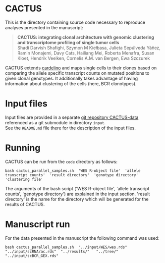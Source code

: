 # CACTUS

This is the directory containing source code necessary to reproduce analyses presented in the manuscript:  

> **CACTUS: integrating clonal architecture with genomic clustering and transcriptome profiling of single tumor cells**  
> Shadi Darvish Shafighi, Szymon M Kiełbasa, Julieta Sepúlveda Yáñez, Ramin Monajemi, Davy Cats, Hailiang Mei, Roberta Menafra, Susan Kloet, Hendrik Veelken, Cornelis A.M. van Bergen, Ewa Szczurek

CACTUS extends [cardelino](https://github.com/single-cell-genetics/cardelino) and maps single cells to their clones based on comparing the allele specific transcript counts on mutated positions to given clonal genotypes. It additionally takes advantage of having information about clustering of the cells (here, BCR clonotypes).  

# Input files

Input files are provided in a separate [git repository CACTUS-data](https://github.com/LUMC/CACTUS-data) referenced as a git submodule in directory `input`.  
See the `README.md` file there for the description of the input files.

# Running

CACTUS can be run from the `code` directory as follows:

```
bash cactus_parallel_samples.sh  'WES R-object file'  'allele transcript counts'  'result directory'  'genotype directory' 'clustering file'
```

The arguments of the bash script ('WES R-object file', 'allele transcript counts', 'genotype directory')  are explained in the input section. 'result directory' is the name for the directory which will be generated for the results of CACTUS.

# Manuscript run

For the data presented in the manuscript the following command was used:

```
bash cactus_parallel_samples.sh  "../input/WES/wes.rds"  "../input/scRNA/ac.rds"  "../results/"   "../tree/"  "../input/scBCR_GEX.rds"
```
